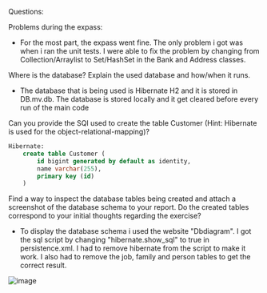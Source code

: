 
Questions:

Problems during the expass:
- For the most part, the expass went fine. The only problem i got was when i ran the unit tests. I were able to fix the problem by changing from Collection/Arraylist
to Set/HashSet in the Bank and Address classes. 

Where is the database? Explain the used database and how/when it runs.
- The database that is being used is Hibernate H2 and it is stored in DB.mv.db. The database is stored locally and it get cleared before every run of the main code


Can you provide the SQl used to create the table Customer (Hint: Hibernate is used for the object-relational-mapping)?
```sql
Hibernate:
    create table Customer (
        id bigint generated by default as identity,
        name varchar(255),
        primary key (id)
    )
```


Find a way to inspect the database tables being created and attach a screenshot of the database schema to your report. Do the created tables correspond to your initial thoughts regarding the exercise?

- To display the database schema i used the website "Dbdiagram". I got the sql script by changing "hibernate.show_sql" to true in persistence.xml. I had to remove 
hibernate from the script to make it work. I also had to remove the job, family and person tables to get the correct result.

![image](https://github.com/587851/dat250innlevering2/assets/69521897/dc4a432f-1f2a-4900-8a24-c3dd2878010a)


